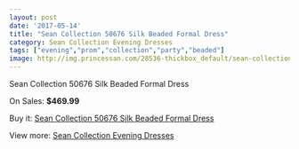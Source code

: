```yaml
---
layout: post
date: '2017-05-14'
title: "Sean Collection 50676 Silk Beaded Formal Dress"
category: Sean Collection Evening Dresses
tags: ["evening","prom","collection","party","beaded"]
image: http://img.princessan.com/28536-thickbox_default/sean-collection-50676-silk-beaded-formal-dress.jpg
---
```

Sean Collection 50676 Silk Beaded Formal Dress

On Sales: **$469.99**
<a href="https://www.princessan.com/en/12989-sean-collection-50676-silk-beaded-formal-dress.html"><amp-img layout="responsive" width="600" height="600" src="//img.princessan.com/28536-thickbox_default/sean-collection-50676-silk-beaded-formal-dress.jpg" alt="Sean Collection 50676 Silk Beaded Formal Dress 0" /></a>
<a href="https://www.princessan.com/en/12989-sean-collection-50676-silk-beaded-formal-dress.html"><amp-img layout="responsive" width="600" height="600" src="//img.princessan.com/28540-thickbox_default/sean-collection-50676-silk-beaded-formal-dress.jpg" alt="Sean Collection 50676 Silk Beaded Formal Dress 1" /></a>
<a href="https://www.princessan.com/en/12989-sean-collection-50676-silk-beaded-formal-dress.html"><amp-img layout="responsive" width="600" height="600" src="//img.princessan.com/28539-thickbox_default/sean-collection-50676-silk-beaded-formal-dress.jpg" alt="Sean Collection 50676 Silk Beaded Formal Dress 2" /></a>
<a href="https://www.princessan.com/en/12989-sean-collection-50676-silk-beaded-formal-dress.html"><amp-img layout="responsive" width="600" height="600" src="//img.princessan.com/28538-thickbox_default/sean-collection-50676-silk-beaded-formal-dress.jpg" alt="Sean Collection 50676 Silk Beaded Formal Dress 3" /></a>
<a href="https://www.princessan.com/en/12989-sean-collection-50676-silk-beaded-formal-dress.html"><amp-img layout="responsive" width="600" height="600" src="//img.princessan.com/28537-thickbox_default/sean-collection-50676-silk-beaded-formal-dress.jpg" alt="Sean Collection 50676 Silk Beaded Formal Dress 4" /></a>

Buy it: [Sean Collection 50676 Silk Beaded Formal Dress](https://www.princessan.com/en/12989-sean-collection-50676-silk-beaded-formal-dress.html "Sean Collection 50676 Silk Beaded Formal Dress")

View more: [Sean Collection Evening Dresses](https://www.princessan.com/en/94- "Sean Collection Evening Dresses")